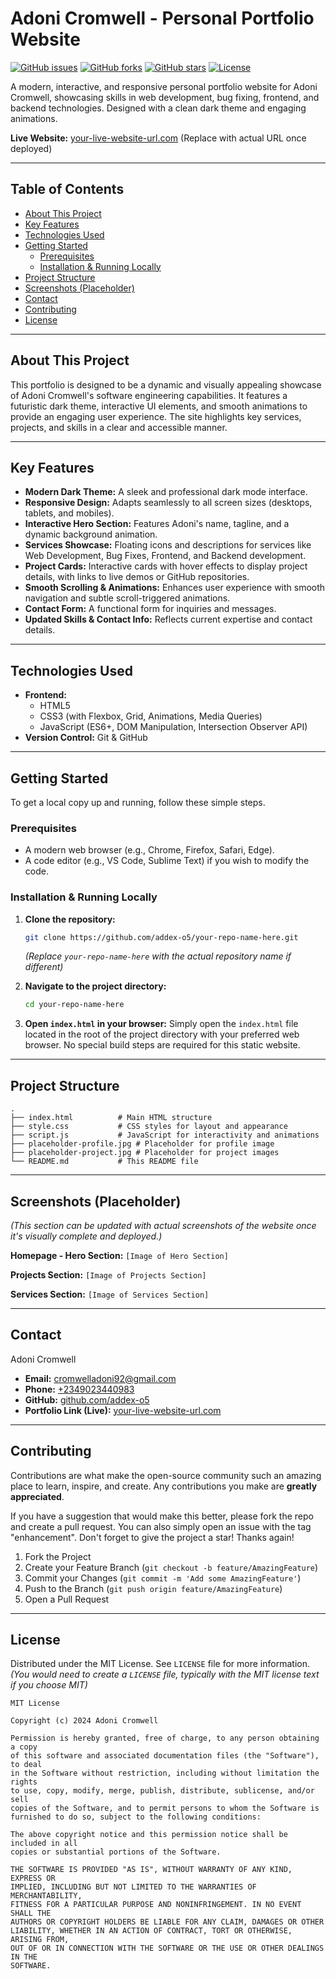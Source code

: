 # Adoni Cromwell - Personal Portfolio Website

[![GitHub issues](https://img.shields.io/github/issues/addex-o5/your-repo-name-here?style=flat-square)](https://github.com/addex-o5/your-repo-name-here/issues)
[![GitHub forks](https://img.shields.io/github/forks/addex-o5/your-repo-name-here?style=flat-square)](https://github.com/addex-o5/your-repo-name-here/network)
[![GitHub stars](https://img.shields.io/github/stars/addex-o5/your-repo-name-here?style=flat-square)](https://github.com/addex-o5/your-repo-name-here/stargazers)
[![License](https://img.shields.io/badge/license-MIT-blue.svg?style=flat-square)](LICENSE)

A modern, interactive, and responsive personal portfolio website for Adoni Cromwell, showcasing skills in web development, bug fixing, frontend, and backend technologies. Designed with a clean dark theme and engaging animations.

**Live Website:** [your-live-website-url.com](https://your-live-website-url.com) (Replace with actual URL once deployed)

---

## Table of Contents

*   [About This Project](#about-this-project)
*   [Key Features](#key-features)
*   [Technologies Used](#technologies-used)
*   [Getting Started](#getting-started)
    *   [Prerequisites](#prerequisites)
    *   [Installation & Running Locally](#installation--running-locally)
*   [Project Structure](#project-structure)
*   [Screenshots (Placeholder)](#screenshots-placeholder)
*   [Contact](#contact)
*   [Contributing](#contributing)
*   [License](#license)

---

## About This Project

This portfolio is designed to be a dynamic and visually appealing showcase of Adoni Cromwell's software engineering capabilities. It features a futuristic dark theme, interactive UI elements, and smooth animations to provide an engaging user experience. The site highlights key services, projects, and skills in a clear and accessible manner.

---

## Key Features

*   **Modern Dark Theme:** A sleek and professional dark mode interface.
*   **Responsive Design:** Adapts seamlessly to all screen sizes (desktops, tablets, and mobiles).
*   **Interactive Hero Section:** Features Adoni's name, tagline, and a dynamic background animation.
*   **Services Showcase:** Floating icons and descriptions for services like Web Development, Bug Fixes, Frontend, and Backend development.
*   **Project Cards:** Interactive cards with hover effects to display project details, with links to live demos or GitHub repositories.
*   **Smooth Scrolling & Animations:** Enhances user experience with smooth navigation and subtle scroll-triggered animations.
*   **Contact Form:** A functional form for inquiries and messages.
*   **Updated Skills & Contact Info:** Reflects current expertise and contact details.

---

## Technologies Used

*   **Frontend:**
    *   HTML5
    *   CSS3 (with Flexbox, Grid, Animations, Media Queries)
    *   JavaScript (ES6+, DOM Manipulation, Intersection Observer API)
*   **Version Control:** Git & GitHub

---

## Getting Started

To get a local copy up and running, follow these simple steps.

### Prerequisites

*   A modern web browser (e.g., Chrome, Firefox, Safari, Edge).
*   A code editor (e.g., VS Code, Sublime Text) if you wish to modify the code.

### Installation & Running Locally

1.  **Clone the repository:**
    ```bash
    git clone https://github.com/addex-o5/your-repo-name-here.git
    ```
    *(Replace `your-repo-name-here` with the actual repository name if different)*

2.  **Navigate to the project directory:**
    ```bash
    cd your-repo-name-here
    ```

3.  **Open `index.html` in your browser:**
    Simply open the `index.html` file located in the root of the project directory with your preferred web browser. No special build steps are required for this static website.

---

## Project Structure

```
.
├── index.html          # Main HTML structure
├── style.css           # CSS styles for layout and appearance
├── script.js           # JavaScript for interactivity and animations
├── placeholder-profile.jpg # Placeholder for profile image
├── placeholder-project.jpg # Placeholder for project images
└── README.md           # This README file
```

---

## Screenshots (Placeholder)

*(This section can be updated with actual screenshots of the website once it's visually complete and deployed.)*

**Homepage - Hero Section:**
`[Image of Hero Section]`

**Projects Section:**
`[Image of Projects Section]`

**Services Section:**
`[Image of Services Section]`

---

## Contact

Adoni Cromwell

*   **Email:** [cromwelladoni92@gmail.com](mailto:cromwelladoni92@gmail.com)
*   **Phone:** [+2349023440983](tel:+2349023440983)
*   **GitHub:** [github.com/addex-o5](https://github.com/addex-o5)
*   **Portfolio Link (Live):** [your-live-website-url.com](https://your-live-website-url.com)

---

## Contributing

Contributions are what make the open-source community such an amazing place to learn, inspire, and create. Any contributions you make are **greatly appreciated**.

If you have a suggestion that would make this better, please fork the repo and create a pull request. You can also simply open an issue with the tag "enhancement".
Don't forget to give the project a star! Thanks again!

1.  Fork the Project
2.  Create your Feature Branch (`git checkout -b feature/AmazingFeature`)
3.  Commit your Changes (`git commit -m 'Add some AmazingFeature'`)
4.  Push to the Branch (`git push origin feature/AmazingFeature`)
5.  Open a Pull Request

---

## License

Distributed under the MIT License. See `LICENSE` file for more information.
*(You would need to create a `LICENSE` file, typically with the MIT license text if you choose MIT)*

```
MIT License

Copyright (c) 2024 Adoni Cromwell

Permission is hereby granted, free of charge, to any person obtaining a copy
of this software and associated documentation files (the "Software"), to deal
in the Software without restriction, including without limitation the rights
to use, copy, modify, merge, publish, distribute, sublicense, and/or sell
copies of the Software, and to permit persons to whom the Software is
furnished to do so, subject to the following conditions:

The above copyright notice and this permission notice shall be included in all
copies or substantial portions of the Software.

THE SOFTWARE IS PROVIDED "AS IS", WITHOUT WARRANTY OF ANY KIND, EXPRESS OR
IMPLIED, INCLUDING BUT NOT LIMITED TO THE WARRANTIES OF MERCHANTABILITY,
FITNESS FOR A PARTICULAR PURPOSE AND NONINFRINGEMENT. IN NO EVENT SHALL THE
AUTHORS OR COPYRIGHT HOLDERS BE LIABLE FOR ANY CLAIM, DAMAGES OR OTHER
LIABILITY, WHETHER IN AN ACTION OF CONTRACT, TORT OR OTHERWISE, ARISING FROM,
OUT OF OR IN CONNECTION WITH THE SOFTWARE OR THE USE OR OTHER DEALINGS IN THE
SOFTWARE.
```
